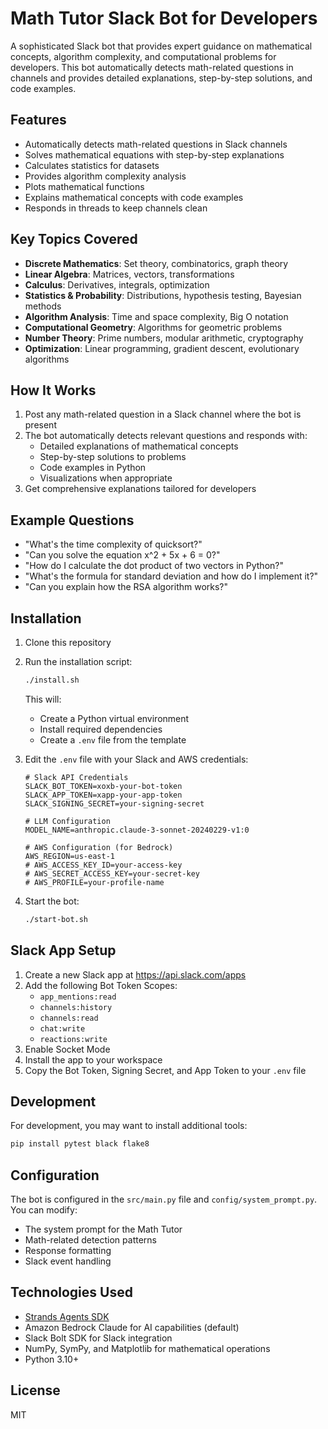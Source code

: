 # Math Tutor Slack Bot for Developers

A sophisticated Slack bot that provides expert guidance on mathematical concepts, algorithm complexity, and computational problems for developers. This bot automatically detects math-related questions in channels and provides detailed explanations, step-by-step solutions, and code examples.

## Features

- Automatically detects math-related questions in Slack channels
- Solves mathematical equations with step-by-step explanations
- Calculates statistics for datasets
- Provides algorithm complexity analysis
- Plots mathematical functions
- Explains mathematical concepts with code examples
- Responds in threads to keep channels clean

## Key Topics Covered

- **Discrete Mathematics**: Set theory, combinatorics, graph theory
- **Linear Algebra**: Matrices, vectors, transformations
- **Calculus**: Derivatives, integrals, optimization
- **Statistics & Probability**: Distributions, hypothesis testing, Bayesian methods
- **Algorithm Analysis**: Time and space complexity, Big O notation
- **Computational Geometry**: Algorithms for geometric problems
- **Number Theory**: Prime numbers, modular arithmetic, cryptography
- **Optimization**: Linear programming, gradient descent, evolutionary algorithms

## How It Works

1. Post any math-related question in a Slack channel where the bot is present
2. The bot automatically detects relevant questions and responds with:
   - Detailed explanations of mathematical concepts
   - Step-by-step solutions to problems
   - Code examples in Python
   - Visualizations when appropriate
3. Get comprehensive explanations tailored for developers

## Example Questions

- "What's the time complexity of quicksort?"
- "Can you solve the equation x^2 + 5x + 6 = 0?"
- "How do I calculate the dot product of two vectors in Python?"
- "What's the formula for standard deviation and how do I implement it?"
- "Can you explain how the RSA algorithm works?"

## Installation

1. Clone this repository
2. Run the installation script:
   ```bash
   ./install.sh
   ```
   This will:
   - Create a Python virtual environment
   - Install required dependencies
   - Create a `.env` file from the template

3. Edit the `.env` file with your Slack and AWS credentials:
   ```
   # Slack API Credentials
   SLACK_BOT_TOKEN=xoxb-your-bot-token
   SLACK_APP_TOKEN=xapp-your-app-token
   SLACK_SIGNING_SECRET=your-signing-secret

   # LLM Configuration
   MODEL_NAME=anthropic.claude-3-sonnet-20240229-v1:0

   # AWS Configuration (for Bedrock)
   AWS_REGION=us-east-1
   # AWS_ACCESS_KEY_ID=your-access-key
   # AWS_SECRET_ACCESS_KEY=your-secret-key
   # AWS_PROFILE=your-profile-name
   ```

4. Start the bot:
   ```bash
   ./start-bot.sh
   ```

## Slack App Setup

1. Create a new Slack app at https://api.slack.com/apps
2. Add the following Bot Token Scopes:
   - `app_mentions:read`
   - `channels:history`
   - `channels:read`
   - `chat:write`
   - `reactions:write`
3. Enable Socket Mode
4. Install the app to your workspace
5. Copy the Bot Token, Signing Secret, and App Token to your `.env` file

## Development

For development, you may want to install additional tools:
```bash
pip install pytest black flake8
```

## Configuration

The bot is configured in the `src/main.py` file and `config/system_prompt.py`. You can modify:

- The system prompt for the Math Tutor
- Math-related detection patterns
- Response formatting
- Slack event handling

## Technologies Used

- [Strands Agents SDK](https://github.com/strands-agents/sdk-python)
- Amazon Bedrock Claude for AI capabilities (default)
- Slack Bolt SDK for Slack integration
- NumPy, SymPy, and Matplotlib for mathematical operations
- Python 3.10+

## License

MIT
